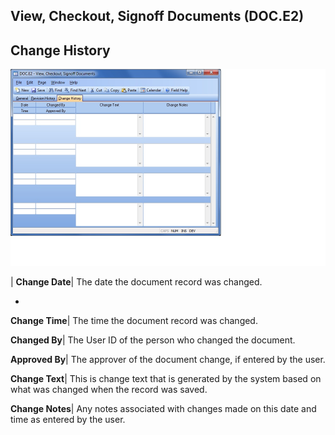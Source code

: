 ## View, Checkout, Signoff Documents (DOC.E2)
<PageHeader />

## Change History

![](./DOC-E2-3.jpg)

| **Change Date**|  The date the document record was changed.

-  
**Change Time**|  The time the document record was changed.

**Changed By**|  The User ID of the person who changed the document.

**Approved By**|  The approver of the document change, if entered by the user.

**Change Text**|  This is change text that is generated by the system based on
what was changed when the record was saved.

**Change Notes**|  Any notes associated with changes made on this date and
time as entered by the user.


<badge text= "Version 8.10.57 " vertical="middle" />

<PageFooter />
